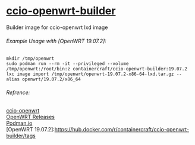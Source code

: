 # [ccio-openwrt-builder](https://hub.docker.com/r/containercraft/ccio-openwrt-builder)
Builder image for ccio-openwrt lxd image

###### Example Usage with [OpenWRT 19.07.2]:
```
mkdir /tmp/openwrt
sudo podman run --rm -it --privileged --volume /tmp/openwrt:/root/bin:z containercraft/ccio-openwrt-builder:19.07.2
lxc image import /tmp/openwrt/openwrt-19.07.2-x86-64-lxd.tar.gz --alias openwrt/19.07.2/x86_64
```

###### Refrence:
[ccio-openwrt](https://github.com/containercraft/ccio-openwrt)    
[OpenWRT Releases](https://openwrt.org/releases/start)    
[Podman.io](https://podman.io/getting-started/installation)    
[OpenWRT 19.07.2]:https://hub.docker.com/r/containercraft/ccio-openwrt-builder/tags
